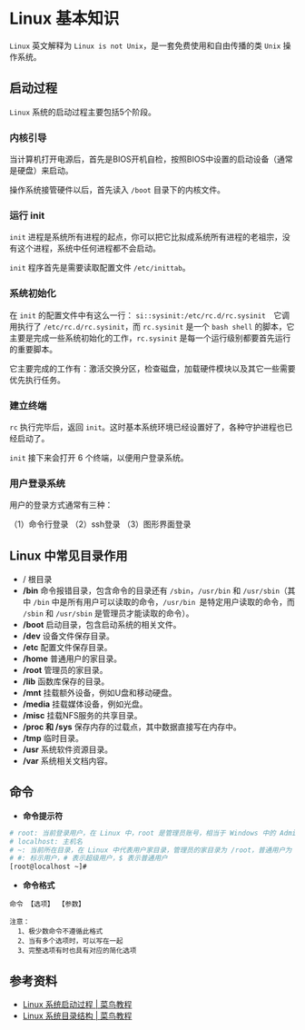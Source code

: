 # Linux 基本知识
`Linux` 英文解释为 `Linux is not Unix`，是一套免费使用和自由传播的类 `Unix` 操作系统。

## 启动过程
`Linux` 系统的启动过程主要包括5个阶段。

### 内核引导
当计算机打开电源后，首先是BIOS开机自检，按照BIOS中设置的启动设备（通常是硬盘）来启动。

操作系统接管硬件以后，首先读入 `/boot` 目录下的内核文件。

### 运行 init
`init` 进程是系统所有进程的起点，你可以把它比拟成系统所有进程的老祖宗，没有这个进程，系统中任何进程都不会启动。

`init` 程序首先是需要读取配置文件 `/etc/inittab`。

### 系统初始化
在 `init` 的配置文件中有这么一行： `si::sysinit:/etc/rc.d/rc.sysinit`　它调用执行了 `/etc/rc.d/rc.sysinit`，而 `rc.sysinit` 是一个 `bash shell` 的脚本，它主要是完成一些系统初始化的工作，`rc.sysinit` 是每一个运行级别都要首先运行的重要脚本。

它主要完成的工作有：激活交换分区，检查磁盘，加载硬件模块以及其它一些需要优先执行任务。

### 建立终端
`rc` 执行完毕后，返回 `init`。这时基本系统环境已经设置好了，各种守护进程也已经启动了。

`init` 接下来会打开 6 个终端，以便用户登录系统。

### 用户登录系统
用户的登录方式通常有三种：

（1）命令行登录
（2）ssh登录
（3）图形界面登录

## Linux 中常见目录作用

 * / 根目录
 * **/bin** 命令报错目录，包含命令的目录还有 `/sbin`，`/usr/bin` 和 `/usr/sbin`（其中 `/bin` 中是所有用户可以读取的命令，`/usr/bin `是特定用户读取的命令，而 `/sbin` 和 `/usr/sbin` 是管理员才能读取的命令）。
 * **/boot** 启动目录，包含启动系统的相关文件。
 * **/dev** 设备文件保存目录。
 * **/etc** 配置文件保存目录。
 * **/home** 普通用户的家目录。
 * **/root** 管理员的家目录。
 * **/lib** 函数库保存的目录。
 * **/mnt** 挂载额外设备，例如U盘和移动硬盘。
 * **/media** 挂载媒体设备，例如光盘。
 * **/misc** 挂载NFS服务的共享目录。
 * **/proc 和 /sys** 保存内存的过载点，其中数据直接写在内存中。
 * **/tmp** 临时目录。
 * **/usr** 系统软件资源目录。
 * **/var** 系统相关文档内容。

## 命令

 * **命令提示符**
  ```bash
  # root: 当前登录用户，在 Linux 中，root 是管理员账号，相当于 Windows 中的 Administrator
  # localhost: 主机名
  # ~: 当前所在目录，在 Linux 中代表用户家目录，管理员的家目录为 /root，普通用户为 /home/<userName>
  # #: 标示用户，# 表示超级用户，$ 表示普通用户
  [root@localhost ~]#
  ```
 * **命令格式**
  ```
  命令 【选项】 【参数】

  注意：
    1、极少数命令不遵循此格式
    2、当有多个选项时，可以写在一起
    3、完整选项有时也具有对应的简化选项
  ```

## 参考资料
 * [Linux 系统启动过程 | 菜鸟教程](http://www.runoob.com/linux/linux-system-boot.html)
 * [Linux 系统目录结构 | 菜鸟教程](http://www.runoob.com/linux/linux-system-contents.html)
